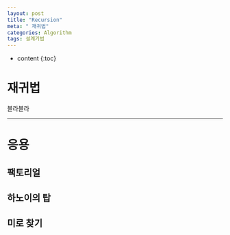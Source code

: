 ```yaml
---
layout: post
title: "Recursion"
meta: " 재귀법"
categories: Algorithm
tags: 설계기법
---
```




* content
{:toc}
# 재귀법

블라블라

---





# 응용

## 팩토리얼



## 하노이의 탑



## 미로 찾기



